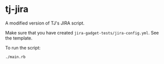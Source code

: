 # tj-jira

A modified version of TJ's JIRA script.

Make sure that you have created `jira-gadget-tests/jira-config.yml`. See the template.

To run the script:

```bash
./main.rb
```

